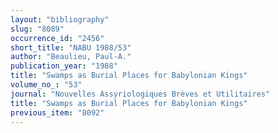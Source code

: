 ```yaml
---
layout: "bibliography"
slug: "8089"
occurrence_id: "2456"
short_title: "NABU 1988/53"
author: "Beaulieu, Paul-A."
publication_year: "1988"
title: "Swamps as Burial Places for Babylonian Kings"
volume_no_: "53"
journal: "Nouvelles Assyriologiques Brèves et Utilitaires"
title: "Swamps as Burial Places for Babylonian Kings"
previous_item: "8092"
---
```

